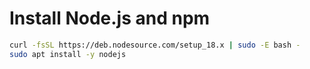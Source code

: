 # Install Node.js and npm

```bash
curl -fsSL https://deb.nodesource.com/setup_18.x | sudo -E bash -
sudo apt install -y nodejs
```

